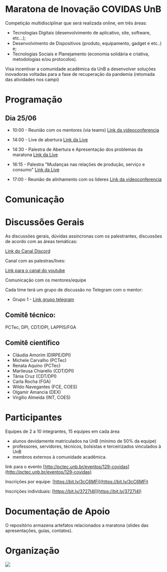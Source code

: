 # Maratona de Inovação COVIDAS UnB

Competição multidisciplinar que será realizada online, em três áreas:
- Tecnologias Digitais (desenvolvimento de aplicativo, site, software, etc...);
- Desenvolvimento de Dispositivos (produto, equipamento, gadget e etc..) e;
- Tecnologias Sociais e Planejamento (economia solidária e criativa, metodologias e/ou protocolos).

Visa incentivar a comunidade acadêmica da UnB a desenvolver soluções inovadoras voltadas para a fase de recuperação da pandemia (retomada das atividades nos campi)

# Programação 

## Dia 25/06

- 10:00 - Reunião com os mentores (via teams)
[Link da videoconferencia]()

- 14:00 - Live de abertura
[Link da Live](https://youtu.be/UiDQIj8ww_M)

- 14:30 - Palestra de Abertura e Apresentação dos problemas da maratona
[Link da Live](https://youtu.be/jE-QcisKwts)

- 16:15 - Palestra "Mudanças nas relações de produção, serviço e consumo" 
[Link da Live](https://youtu.be/6-d_w7KmHIc)

- 17:00 - Reunião de alinhamento com os lideres
[Link da videoconferencia](https://meet.jit.si/COVIDAS-Diaria)

# Comunicação

# Discussões Gerais
 As discussões gerais, dúvidas assíncronas com os palestrantes, discussões de acordo com as áreas temáticas:

[Link do Canal Discord](https://discord.com/channels/719918074635223161/720960510874615808)

Canal com as palestras/lives:

[Link para o canal do youtube](https://www.youtube.com/channel/UCbZvFMRd5NaPiqj0w4uU8RQ/videos?view=2&flow=grid)

Comunicação com os mentores/equipe

Cada time terá um grupo de discussão no Telegram com o mentor:

- Grupo 1 - [Link grupo telegram](https://t.me/CovidasUnB)




## Comitê técnico:

PCTec, DPI, CDT/DPI, LAPPIS/FGA

## Comitê científico

- Cláudia Amorim (DIRPE/DPI)
- Michele Carvalho (PCTec)
- Renata Aquino (PCTec)
- Marileusa Chiarello (CDT/DPI) 
- Tânia Cruz (CDT/DPI)
- Carla Rocha (FGA)
- Wildo Navegantes (FCE, COES) 
- Olgamir Amancia (DEX)
- Virgílio Almeida (INT, COES)

# Participantes

Equipes de 2 a 10 integrantes, 15 equipes em cada área

- alunos devidamente matriculados na UnB (mínimo de 50% da equipe)
- professores, servidores, técnicos, bolsistas e terceirizados vinculados à UnB 
- membros externos à comunidade acadêmica.

link para o evento [http://pctec.unb.br/eventos/129-covidas](http://pctec.unb.br/eventos/129-covidas)

Inscrições por equipe: [https://bit.ly/3cC6MFi](https://bit.ly/3cC6MFi) 

Inscrições individuais: [https://bit.ly/3727I4I](https://bit.ly/3727I4I)


# Documentação de Apoio

O repositório armazena artefatos relacionados a maratona (slides das apresentações, guias, contatos).

# Organização

![](https://github.com/COVIDAS-UnB/Organizacao/blob/master/imgs/Organizacao-do-evento.png)
